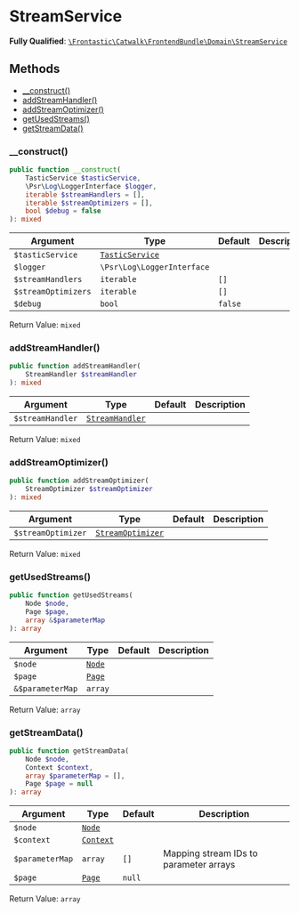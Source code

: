 #  StreamService

**Fully Qualified**: [`\Frontastic\Catwalk\FrontendBundle\Domain\StreamService`](../../../../src/php/FrontendBundle/Domain/StreamService.php)

## Methods

* [__construct()](#__construct)
* [addStreamHandler()](#addstreamhandler)
* [addStreamOptimizer()](#addstreamoptimizer)
* [getUsedStreams()](#getusedstreams)
* [getStreamData()](#getstreamdata)

### __construct()

```php
public function __construct(
    TasticService $tasticService,
    \Psr\Log\LoggerInterface $logger,
    iterable $streamHandlers = [],
    iterable $streamOptimizers = [],
    bool $debug = false
): mixed
```

Argument|Type|Default|Description
--------|----|-------|-----------
`$tasticService`|[`TasticService`](../../ApiCoreBundle/Domain/TasticService.md)||
`$logger`|`\Psr\Log\LoggerInterface`||
`$streamHandlers`|`iterable`|`[]`|
`$streamOptimizers`|`iterable`|`[]`|
`$debug`|`bool`|`false`|

Return Value: `mixed`

### addStreamHandler()

```php
public function addStreamHandler(
    StreamHandler $streamHandler
): mixed
```

Argument|Type|Default|Description
--------|----|-------|-----------
`$streamHandler`|[`StreamHandler`](StreamHandler.md)||

Return Value: `mixed`

### addStreamOptimizer()

```php
public function addStreamOptimizer(
    StreamOptimizer $streamOptimizer
): mixed
```

Argument|Type|Default|Description
--------|----|-------|-----------
`$streamOptimizer`|[`StreamOptimizer`](StreamOptimizer.md)||

Return Value: `mixed`

### getUsedStreams()

```php
public function getUsedStreams(
    Node $node,
    Page $page,
    array &$parameterMap
): array
```

Argument|Type|Default|Description
--------|----|-------|-----------
`$node`|[`Node`](Node.md)||
`$page`|[`Page`](Page.md)||
`&$parameterMap`|`array`||

Return Value: `array`

### getStreamData()

```php
public function getStreamData(
    Node $node,
    Context $context,
    array $parameterMap = [],
    Page $page = null
): array
```

Argument|Type|Default|Description
--------|----|-------|-----------
`$node`|[`Node`](Node.md)||
`$context`|[`Context`](../../ApiCoreBundle/Domain/Context.md)||
`$parameterMap`|`array`|`[]`|Mapping stream IDs to parameter arrays
`$page`|[`Page`](Page.md)|`null`|

Return Value: `array`

